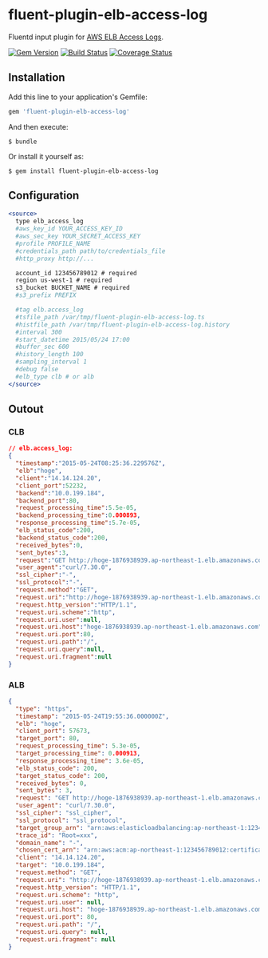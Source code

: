 # fluent-plugin-elb-access-log

Fluentd input plugin for [AWS ELB Access Logs](http://docs.aws.amazon.com/ElasticLoadBalancing/latest/DeveloperGuide/access-log-collection.html).

[![Gem Version](https://badge.fury.io/rb/fluent-plugin-elb-access-log.svg)](http://badge.fury.io/rb/fluent-plugin-elb-access-log)
[![Build Status](https://travis-ci.org/winebarrel/fluent-plugin-elb-access-log.svg?branch=master)](https://travis-ci.org/winebarrel/fluent-plugin-elb-access-log)
[![Coverage Status](https://coveralls.io/repos/github/winebarrel/fluent-plugin-elb-access-log/badge.svg?branch=master)](https://coveralls.io/github/winebarrel/fluent-plugin-elb-access-log?branch=master)

## Installation

Add this line to your application's Gemfile:

```ruby
gem 'fluent-plugin-elb-access-log'
```

And then execute:

    $ bundle

Or install it yourself as:

    $ gem install fluent-plugin-elb-access-log

## Configuration

```apache
<source>
  type elb_access_log
  #aws_key_id YOUR_ACCESS_KEY_ID
  #aws_sec_key YOUR_SECRET_ACCESS_KEY
  #profile PROFILE_NAME
  #credentials_path path/to/credentials_file
  #http_proxy http://...

  account_id 123456789012 # required
  region us-west-1 # required
  s3_bucket BUCKET_NAME # required
  #s3_prefix PREFIX

  #tag elb.access_log
  #tsfile_path /var/tmp/fluent-plugin-elb-access-log.ts
  #histfile_path /var/tmp/fluent-plugin-elb-access-log.history
  #interval 300
  #start_datetime 2015/05/24 17:00
  #buffer_sec 600
  #history_length 100
  #sampling_interval 1
  #debug false
  #elb_type clb # or alb
</source>
```

## Outout

### CLB

```json
// elb.access_log:
{
  "timestamp":"2015-05-24T08:25:36.229576Z",
  "elb":"hoge",
  "client":"14.14.124.20",
  "client_port":52232,
  "backend":"10.0.199.184",
  "backend_port":80,
  "request_processing_time":5.5e-05,
  "backend_processing_time":0.000893,
  "response_processing_time":5.7e-05,
  "elb_status_code":200,
  "backend_status_code":200,
  "received_bytes":0,
  "sent_bytes":3,
  "request":"GET http://hoge-1876938939.ap-northeast-1.elb.amazonaws.com:80/ HTTP/1.1",
  "user_agent":"curl/7.30.0",
  "ssl_cipher":"-",
  "ssl_protocol":"-",
  "request.method":"GET",
  "request.uri":"http://hoge-1876938939.ap-northeast-1.elb.amazonaws.com:80/",
  "request.http_version":"HTTP/1.1",
  "request.uri.scheme":"http",
  "request.uri.user":null,
  "request.uri.host":"hoge-1876938939.ap-northeast-1.elb.amazonaws.com",
  "request.uri.port":80,
  "request.uri.path":"/",
  "request.uri.query":null,
  "request.uri.fragment":null
}
```

### ALB

```json
{
  "type": "https",
  "timestamp": "2015-05-24T19:55:36.000000Z",
  "elb": "hoge",
  "client_port": 57673,
  "target_port": 80,
  "request_processing_time": 5.3e-05,
  "target_processing_time": 0.000913,
  "response_processing_time": 3.6e-05,
  "elb_status_code": 200,
  "target_status_code": 200,
  "received_bytes": 0,
  "sent_bytes": 3,
  "request": "GET http://hoge-1876938939.ap-northeast-1.elb.amazonaws.com:80/ HTTP/1.1",
  "user_agent": "curl/7.30.0",
  "ssl_cipher": "ssl_cipher",
  "ssl_protocol": "ssl_protocol",
  "target_group_arn": "arn:aws:elasticloadbalancing:ap-northeast-1:123456789012:targetgroup/app/xxx",
  "trace_id": "Root=xxx",
  "domain_name": "-",
  "chosen_cert_arn": "arn:aws:acm:ap-northeast-1:123456789012:certificate/xxx",
  "client": "14.14.124.20",
  "target": "10.0.199.184",
  "request.method": "GET",
  "request.uri": "http://hoge-1876938939.ap-northeast-1.elb.amazonaws.com:80/",
  "request.http_version": "HTTP/1.1",
  "request.uri.scheme": "http",
  "request.uri.user": null,
  "request.uri.host": "hoge-1876938939.ap-northeast-1.elb.amazonaws.com",
  "request.uri.port": 80,
  "request.uri.path": "/",
  "request.uri.query": null,
  "request.uri.fragment": null
}
```
